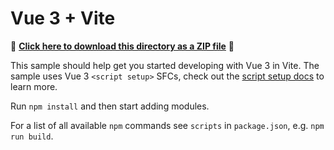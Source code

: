 # Vue 3 + Vite

📁 **[Click here to download this directory as a ZIP file](https://esri.github.io/jsapi-resources/zips/map-component-sample-vue.zip)** 📁


This sample should help get you started developing with Vue 3 in Vite. The sample uses Vue 3 `<script setup>` SFCs, check out the [script setup docs](https://v3.vuejs.org/api/sfc-script-setup.html#sfc-script-setup) to learn more.

Run `npm install` and then start adding modules.

For a list of all available `npm` commands see `scripts` in `package.json`, e.g. `npm run build`.
